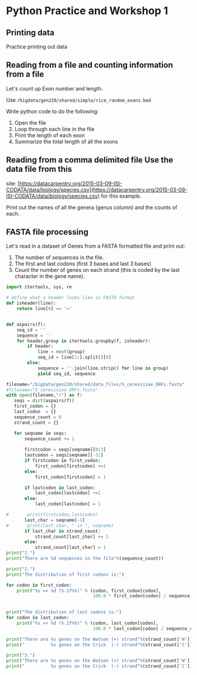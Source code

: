 # Python Practice and Workshop 1

## Printing data

Practice printing out data

## Reading from a file and counting information from a file

Let's count up Exon number and length.

Use `/bigdata/gen220/shared/simple/rice_random_exons.bed`

Write python code to do the following:

1. Open the file
2. Loop through each line in the file
3. Print the length of each exon
4. Summarize the total length of all the exons

## Reading from a comma delimited file Use the data file from this
site:
[https://datacarpentry.org/2015-03-09-ISI-CODATA/data/biology/species.csv](https://datacarpentry.org/2015-03-09-ISI-CODATA/data/biology/species.csv)
for this example.

Print out the names of all the genera (genus column) and the counts of each. 

## FASTA file processing

Let's read in a dataset of Genes from a FASTA formatted file and print
out:
1. The number of sequences in the file.
2. The first and last codons (first 3 bases and last 3 bases)
3. Count the number of genes on each strand (this is coded by the last character in the gene name).

```python
import itertools, sys, re

# define what a header looks like in FASTA format
def isheader(line):
    return line[0] == '>'


def aspairs(f):
    seq_id = ''
    sequence = ''
    for header,group in itertools.groupby(f, isheader):
        if header:
            line = next(group)
            seq_id = line[1:].split()[0]
        else:
            sequence = ''.join(line.strip() for line in group)
            yield seq_id, sequence

filename="/bigdata/gen220/shared/data_files/S_cerevisiae_ORFs.fasta"
#filename="S_cerevisiae_ORFs.fasta"
with open(filename,"r") as f:
   seqs = dict(aspairs(f))
   first_codon = {}
   last_codon  = {}
   sequence_count = 0
   strand_count = {}

   for seqname in seqs:
       sequence_count += 1
       
       firstcodon = seqs[seqname][0:3]
       lastcodon = seqs[seqname][-3:]
       if firstcodon in first_codon:
           first_codon[firstcodon] +=1
       else:
           first_codon[firstcodon] = 1

       if lastcodon in last_codon:
           last_codon[lastcodon] +=1
       else:
           last_codon[lastcodon] = 1

#       print(firstcodon,lastcodon)
       last_char = seqname[-1]
#       print(last_char, " in ", seqname)
       if last_char in strand_count:
           strand_count[last_char] += 1
       else:
           strand_count[last_char] = 1
print("1.")
print("There are %d sequences in the file"%(sequence_count))

print("2.")
print("The distribution of first codons is:")

for codon in first_codon:
    print("%s => %d (%.1f%%)" % (codon, first_codon[codon],
                                 100.0 * first_codon[codon] / sequence_count))

    
print("The distribution of last codons is:")
for codon in last_codon:
    print("%s => %d (%.1f%%)" % (codon, last_codon[codon],
                                 100.0 * last_codon[codon] / sequence_count))

print("There are %s genes on the Watson (+) strand"%(strand_count['W']))
print("          %s genes on the Crick  (-) strand"%(strand_count['C']))

print("3.")
print("There are %s genes on the Watson (+) strand"%(strand_count['W']))
print("          %s genes on the Crick  (-) strand"%(strand_count['C']))

```


